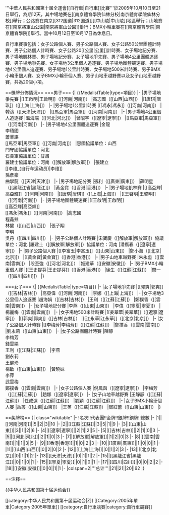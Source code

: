 '''中華人民共和國第十屆全運會[[自行車|自行車]]比賽'''於2005年10月10日至21日舉行，為期12天，其中場地賽在[[南京體育學院仙林分校|南京體育學院仙林分校]]舉行；公路賽在南京[[312国道|312国道]][[中山陵|中山陵]]地區舉行；山地賽在[[南京將軍山公園|南京將軍山公園]]舉行；BMX小輪車賽在[[南京體育學院|南京體育學院]]舉行。當中10月12日至10月17日為休息日。

自行車賽事包括：女子公路個人賽、男子公路個人賽、女子公路50公里團體計時賽、男子公路個人計時賽、女子公路20[[公里|公里]]計時賽、女子場地記分賽、男子場地凱林賽、男子場地記分賽、女子場地爭先賽、男子場地4公里團體追逐賽、男子場地爭先賽、女子場地3公里個人追逐賽、男子場地團體競速賽、男子場地4公里個人追逐賽、男子場地1公里計時賽、女子場地500米計時賽、男子BMX小輪車個人賽、女子BMX小輪車個人賽、男子山地車越野賽以及女子山地車越野賽，共為20個小項。

==獎牌分佈情況==
===男子===
{| {{MedalistTable|type=項目}}
|-
|男子場地爭先賽
|[[王啟明|王啟明]]（[[河南|河南]]）
|高志國（[[山西|山西]]）
|[[唐琪|唐琪]]（[[上海|上海]]）
|-
|男子場地1公里計時賽
|[[馮永|馮永]]（[[河南|河南]]）
|韓濤（[[天津|天津]]）
|[[馬亞軍|馬亞軍]]（[[河南|河南]]）
|-
|男子場地4公里個人追逐賽
|溫海端（[[河北|河北]]）
|曾昭宇（[[遼寧|遼寧]]）
|[[馬亞軍|馬亞軍]]（[[河南|河南]]）
|-
|男子場地4公里團體追逐賽
|金龍<br>李積國<br>蕭業諶<br>[[馬亞軍|馬亞軍]]（[[河南|河南]]） 
|惠國<ref>協議單位：山西</ref><br>門守國<ref name="冀">協議單位：河北</ref><br>石貴軍<ref>協議單位：甘肅</ref><br>羅建士<ref name="豫">協議單位：河南</ref>（[[解放軍|解放軍]]）
|張建立<br>[[李维_(自行车运动员)|李维]]<br>孫彥豪<br>曲學龍（[[天津|天津]]）
|-
|男子場地記分賽
|張利（[[廣東|廣東]]）
|薛明星（[[黑龍江省|黑龍江]]）
|黃金寶（[[香港|香港]]）
|-
|男子場地凱林賽
|[[高亞輝|高亞輝]]（[[河南|河南]]）
|[[唐琪|唐琪]]（[[上海|上海]]）
|[[王啓明|王啓明]]（[[河南|河南]]）
|-
|男子場地團體競速賽
|[[王啟明|王啟明]]<br>[[高亞輝|高亞輝]]<br>[[馮永|馮永]]（[[河南|河南]]） 
|高志國<br>程鑫拄<br>林健（[[山西|山西]]） 
|張子翔<br>李明<br>吳丹（[[四川|四川]]）
|-
|男子公路個人計時賽
|宋寶慶（[[解放軍|解放軍]]）<ref name="冀">協議單位：河北</ref>
|羅建士（[[解放軍|解放軍]]）<ref name="豫">協議單位：河南</ref>
|潘廣春（[[遼寧|遼寧]]）
|-
|男子公路個人賽
|[[李富玉|李富玉]]（[[山東|山東]]）
|鄭小海（[[北京|北京]]）
|[[黃金寶|黃金寶]]（[[香港|香港]]）
|-
|男子山地車越野賽
|朱永彪（[[雲南|雲南]]）
|段至強（[[河北|河北]]）
|姬建華（[[安徽|安徽]]）
|-
|男子BMX小輪車個人賽
|[[王史提芬|王史提芬]]（[[香港|香港]]）
|徐生（[[江蘇|江蘇]]）
|閆一（[[四川|四川]]）
|}

===女子===
{| {{MedalistTable|type=項目}}
|-
|女子場地爭先賽
|[[郭爽|郭爽]]（[[吉林|吉林]]）
|高亞偉（[[河南|河南]]）
|李娜（[[上海|上海]]）
|-
|女子場地3公里個人追逐賽
|趙海娟（[[吉林|吉林]]）
|王利（[[江蘇|江蘇]]）
|鄭撲香（[[雲南|雲南]]）
|-
|女子場地記分賽
|李燕（[[山東|山東]]）
|李偉（[[寧夏|寧夏]]）
|楊麗梅（[[雲南|雲南]]）
|-
|女子場地500米計時賽
|[[姜翠華|姜翠華]]（[[遼寧|遼寧]]）
|[[郭爽|郭爽]]（[[吉林|吉林]]）
|[[江永華|江永華]]（[[北京|北京]]）
|-
|女子公路個人計時賽
|[[李梅芳|李梅芳]]（[[江蘇|江蘇]]）
|鄭撲香（[[雲南|雲南]]）
|劉永莉（[[山東|山東]]）
|-
|女子公路團體計時賽
|陳靜<br>李梅芳<br>錢雲娟<br>王利（[[江蘇|江蘇]]） 
|李燕<br>劉永莉<br>王健玲<br>楊敏（[[山東|山東]]） 
|黃曉妹<br>李萍<br>武雲梅<br>鄭撲香（[[雲南|雲南]]）
|-
|女子公路個人賽
|倪鳳函（[[遼寧|遼寧]]）
|李梅芳（[[江蘇|江蘇]]）
|趙娜（[[遼寧|遼寧]]）
|-
|女子山地車越野賽
|王靜靜（[[江蘇|江蘇]]）
|任成遠（[[江蘇|江蘇]]）
|劉穎（[[江蘇|江蘇]]）
|-
|女子BMX小輪車個人賽
|岳叢（[[山東|山東]]）
|王英（[[江蘇|江蘇]]）
|鄧紅蕾（[[山東|山東]]）
|}

==奖牌榜==
{| class="wikitable" 
|- 
!名次!!代表團!!金牌!!銀牌!!銅牌!!總數
|-
|1||[[河南|河南]]||5||2||3||10
|-
|2||[[江蘇|江蘇]]||3||5||1||9
|-
|3||[[山東|山東]]||3||1||2||6
|-
|4||[[遼寧|遼寧]]||2||1||2||5
|-
|5||[[吉林|吉林]]||2||1||0||3
|-
|5||[[河北|河北]]||2||1||0||3
|-
|7||[[解放軍|解放軍]]||1||2||0||3
|-
|8||[[雲南|雲南]]||1||1||3||5
|-
|9||[[香港|香港]]||1||0||2||3
|-
|10||[[廣東|廣東]]||1||0||0||1
|-
|11||[[山西|山西]]||0||2||0||2
|-
|12||[[上海|上海]]||0||1||2||3
|-
|13||[[北京|北京]]||0||1||1||2
|-
|13||[[天津|天津]]||0||1||1||2
|-
|15||[[黑龍江省|黑龍江]]||0||1||0||1
|-
|15||[[寧夏|寧夏]]||0||1||0||1
|-
|17||[[四川|四川]]||0||0||2||2
|-
|18||[[安徽|安徽]]||0||0||1||1
|-
|colspan=2|'''总计'''||21||21||20||62
|}

==注釋==
<div class="references-small">
<references />
</div>

{{中华人民共和国第十届运动会}}

[[category:中华人民共和国第十届运动会|Z]]
[[Category:2005年單車|Category:2005年單車]]
[[category:自行車競賽|category:自行車競賽]]